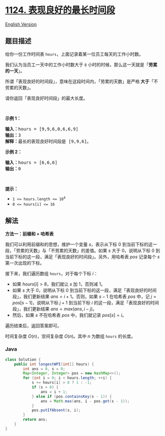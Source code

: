 # [1124. 表现良好的最长时间段](https://leetcode.cn/problems/longest-well-performing-interval)

[English Version](/solution/1100-1199/1124.Longest%20Well-Performing%20Interval/README_EN.md)

## 题目描述

<p>给你一份工作时间表&nbsp;<code>hours</code>，上面记录着某一位员工每天的工作小时数。</p>

<p>我们认为当员工一天中的工作小时数大于&nbsp;<code>8</code> 小时的时候，那么这一天就是「<strong>劳累的一天</strong>」。</p>

<p>所谓「表现良好的时间段」，意味在这段时间内，「劳累的天数」是严格<strong> 大于</strong>「不劳累的天数」。</p>

<p>请你返回「表现良好时间段」的最大长度。</p>

<p>&nbsp;</p>

<p><strong>示例 1：</strong></p>

<pre>
<strong>输入：</strong>hours = [9,9,6,0,6,6,9]
<strong>输出：</strong>3
<strong>解释：</strong>最长的表现良好时间段是 [9,9,6]。</pre>

<p><strong>示例 2：</strong></p>

<pre>
<strong>输入：</strong>hours = [6,6,6]
<strong>输出：</strong>0
</pre>

<p>&nbsp;</p>

<p><strong>提示：</strong></p>

<ul>
	<li><code>1 &lt;= hours.length &lt;= 10<sup>4</sup></code></li>
	<li><code>0 &lt;= hours[i] &lt;= 16</code></li>
</ul>

## 解法

**方法一：前缀和 + 哈希表**

我们可以利用前缀和的思想，维护一个变量 $s$，表示从下标 $0$ 到当前下标的这一段，「劳累的天数」与「不劳累的天数」的差值。如果 $s$ 大于 $0$，说明从下标 $0$ 到当前下标的这一段，满足「表现良好的时间段」。另外，用哈希表 $pos$ 记录每个 $s$ 第一次出现的下标。

接下来，我们遍历数组 `hours`，对于每个下标 $i$：

-   如果 $hours[i] \gt 8$，我们就让 $s$ 加 $1$，否则减 $1$。
-   如果 $s$ 大于 $0$，说明从下标 $0$ 到当前下标的这一段，满足「表现良好的时间段」，我们更新结果 $ans = i + 1$。否则，如果 $s - 1$ 在哈希表 $pos$ 中，记 $j = pos[s - 1]$，说明从下标 $j + 1$ 到当前下标 $i$ 的这一段，满足「表现良好的时间段」，我们更新结果 $ans = max(ans, i - j)$。
-   然后，如果 $s$ 不在哈希表 $pos$ 中，我们就记录 $pos[s] = i$。

遍历结束后，返回答案即可。

时间复杂度 $O(n)$，空间复杂度 $O(n)$。其中 $n$ 为数组 `hours` 的长度。

### **Java**

```java
class Solution {
    public int longestWPI(int[] hours) {
        int ans = 0, s = 0;
        Map<Integer, Integer> pos = new HashMap<>();
        for (int i = 0; i < hours.length; ++i) {
            s += hours[i] > 8 ? 1 : -1;
            if (s > 0) {
                ans = i + 1;
            } else if (pos.containsKey(s - 1)) {
                ans = Math.max(ans, i - pos.get(s - 1));
            }
            pos.putIfAbsent(s, i);
        }
        return ans;
    }
}
```
